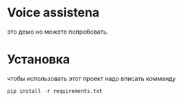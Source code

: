 # Voice assistena
это демо но можете попробовать.
# Установка
чтобы использовать этот проект надо вписать комманду
```cpp
pip install -r requirements.txt
```
